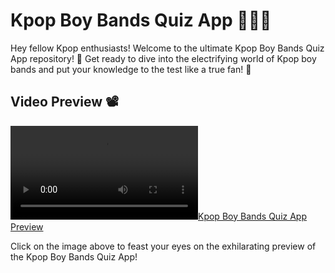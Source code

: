 # Kpop Boy Bands Quiz App 🎤🕺💫

Hey fellow Kpop enthusiasts! Welcome to the ultimate Kpop Boy Bands Quiz App repository! 🎉 Get ready to dive into the electrifying world of Kpop boy bands and put your knowledge to the test like a true fan! 🚀


## Video Preview 📽️

[![Kpop Boy Bands Quiz App Preview](C:\Users\Dell\Desktop\KpopIQ\KpopQuiz\kpopquiz.mp4)](C:\Users\Dell\Desktop\KpopIQ\KpopQuiz\kpopquiz.mp4)

Click on the image above to feast your eyes on the exhilarating preview of the Kpop Boy Bands Quiz App!

